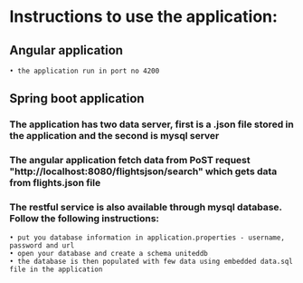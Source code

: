 # Instructions to use the application:

## Angular application
	• the application run in port no 4200


## Spring boot application

### The application has two data server, first is a .json file stored in the application and the second is mysql server
### The angular application fetch data from PoST request "http://localhost:8080/flightsjson/search" which gets data from flights.json file

### The restful service is also available through mysql database. Follow the following instructions:

	• put you database information in application.properties - username, password and url
	• open your database and create a schema uniteddb
	• the database is then populated with few data using embedded data.sql file in the application
	

